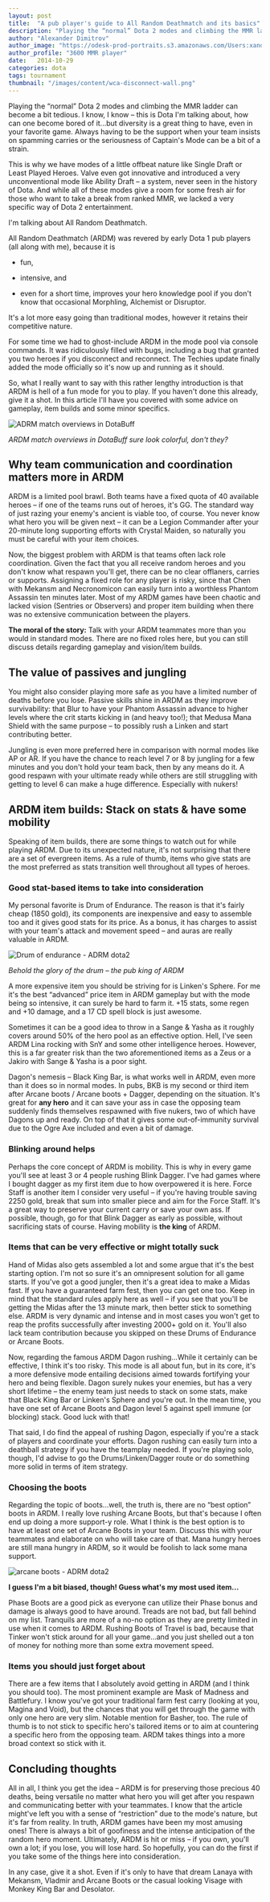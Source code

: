 ```yaml
---
layout: post
title:  "A pub player's guide to All Random Deathmatch and its basics"
description: "Playing the “normal” Dota 2 modes and climbing the MMR ladder can become a bit tedious. I know, I know – this is Dota I'm talking about, how can one become bored of it...but diversity is a great thing to have, even in your favorite game."
author: "Alexander Dimitrov"
author_image: "https://odesk-prod-portraits.s3.amazonaws.com/Users:xanderdi:PortraitUrl_100?AWSAccessKeyId=1XVAX3FNQZAFC9GJCFR2&Expires=2147483647&Signature=H1JpjAmGNcCnRphLdBmJLwkIhfk%3D&1412137708"
author_profile: "3600 MMR player"
date:   2014-10-29 
categories: dota
tags: tournament
thumbnail: "/images/content/wca-disconnect-wall.png"
---
```


Playing the “normal” Dota 2 modes and climbing the MMR ladder can become a bit tedious. I know, I know – this is Dota I'm talking about, how can one become bored of it...but diversity is a great thing to have, even in your favorite game. Always having to be the support when your team insists on spamming carries or the seriousness of Captain's Mode can be a bit of a strain.

This is why we have modes of a little offbeat nature like Single Draft or Least Played Heroes. Valve even got innovative and introduced a very unconventional mode like Ability Draft – a system, never seen in the history of Dota. And while all of these modes give a room for some fresh air for those who want to take a break from ranked MMR, we lacked a very specific way of Dota 2 entertainment.

I'm talking about All Random Deathmatch.

All Random Deathmatch (ARDM) was revered by early Dota 1 pub players (all along with me), because it is 

* fun, 

* intensive, and 

* even for a short time, improves your hero knowledge pool if you don't know that occasional Morphling, Alchemist or Disruptor. 

It's a lot more easy going than traditional modes, however it retains their competitive nature.

For some time we had to ghost-include ARDM in the mode pool via console commands. It was ridiculously filled with bugs, including a bug that granted you two heroes if you disconnect and reconnect. The Techies update finally added the mode officially so it's now up and running as it should.

So, what I really want to say with this rather lengthy introduction is that ARDM is hell of a fun mode for you to play. If you haven't done this already, give it a shot. In this article I'll have you covered with some advice on gameplay, item builds and some minor specifics.

![ADRM match overviews in DotaBuff](/images/content/dota-random-deathmatch.png)

*ARDM match overviews in DotaBuff sure look colorful, don't they?*

## Why team communication and coordination matters more in ARDM

ARDM is a limited pool brawl. Both teams have a fixed quota of 40 available heroes – if one of the teams runs out of heroes, it's GG. The standard way of just razing your enemy's ancient is viable too, of course. You never know what hero you will be given next – it can be a Legion Commander after your 20-minute long supporting efforts with Crystal Maiden, so naturally you must be careful with your item choices.

Now, the biggest problem with ARDM is that teams often lack role coordination. Given the fact that you all receive random heroes and you don't know what respawn you'll get, there can be no clear offlaners, carries or supports. Assigning a fixed role for any player is risky, since that Chen with Mekansm and Necronomicon can easily turn into a worthless Phantom Assassin ten minutes later. Most of my ARDM games have been chaotic and lacked vision (Sentries or Observers) and proper item building when there was no extensive communication between the players.

**The moral of the story:** Talk with your ARDM teammates more than you would in standard modes. There are no fixed roles here, but you can still discuss details regarding gameplay and vision/item builds.

## The value of passives and jungling

You might also consider playing more safe as you have a limited number of deaths before you lose. Passive skills shine in ARDM as they improve survivability: that Blur to have your Phantom Assassin advance to higher levels where the crit starts kicking in (and heavy too!); that Medusa Mana Shield with the same purpose – to possibly rush a Linken and start contributing better.

Jungling is even more preferred here in comparison with normal modes like AP or AR. If you have the chance to reach level 7 or 8 by jungling for a few minutes and you don't hold your team back, then by any means do it. A good respawn with your ultimate ready while others are still struggling with getting to level 6 can make a huge difference. Especially with nukers!

## ARDM item builds: Stack on stats & have some mobility

Speaking of item builds, there are some things to watch out for while playing ARDM. Due to its unexpected nature, it's not surprising that there are a set of evergreen items. As a rule of thumb, items who give stats are the most preferred as stats transition well throughout all types of heroes.

### Good stat-based items to take into consideration

My personal favorite is Drum of Endurance. The reason is that it's fairly cheap (1850 gold), its components are inexpensive and easy to assemble too and it gives good stats for its price. As a bonus, it has charges to assist with your team's attack and movement speed – and auras are really valuable in ARDM.

![Drum of endurance - ADRM dota2](/images/content/dota-adrm-drum.png)

*Behold the glory of the drum – the pub king of ARDM*

A more expensive item you should be striving for is Linken's Sphere. For me it's the best “advanced” price item in ARDM gameplay but with the mode being so intensive, it can surely be hard to farm it. +15 stats, some regen and +10 damage, and a 17 CD spell block is just awesome.

Sometimes it can be a good idea to throw in a Sange & Yasha as it roughly covers around 50% of the hero pool as an effective option. Hell, I've seen ARDM Lina rocking with SnY and some other intelligence heroes. However, this is a far greater risk than the two aforementioned items as a Zeus or a Jakiro with Sange & Yasha is a poor sight.

Dagon's nemesis – Black King Bar, is what works well in ARDM, even more than it does so in normal modes. In pubs, BKB is my second or third item after Arcane boots / Arcane boots + Dagger, depending on the situation. It's great for **any hero** and it can save your ass in case the opposing team suddenly finds themselves respawned with five nukers, two of which have Dagons up and ready. On top of that it gives some out-of-immunity survival due to the Ogre Axe included and even a bit of damage.

### Blinking around helps

Perhaps the core concept of ARDM is mobility. This is why in every game you'll see at least 3 or 4 people rushing Blink Dagger. I've had games where I bought dagger as my first item due to how overpowered it is here. Force Staff is another item I consider very useful – if you're having trouble saving 2250 gold, break that sum into smaller piece and aim for the Force Staff. It's a great way to preserve your current carry or save your own ass. If possible, though, go for that Blink Dagger as early as possible, without sacrificing stats of course. Having mobility is **the king** of ARDM.

### Items that can be very effective or might totally suck

Hand of Midas also gets assembled a lot and some argue that it's the best starting option. I'm not so sure it's an omnipresent solution for all game starts. If you've got a good jungler, then it's a great idea to make a Midas fast. If you have a guaranteed farm fest, then you can get one too. Keep in mind that the standard rules apply here as well – if you see that you'll be getting the Midas after the 13 minute mark, then better stick to something else. ARDM is very dynamic and intense and in most cases you won't get to reap the profits successfully after investing 2000+ gold on it. You'll also lack team contribution because you skipped on these Drums of Endurance or Arcane Boots.

Now, regarding the famous ARDM Dagon rushing...While it certainly can be effective, I think it's too risky. This mode is all about fun, but in its core, it's a more defensive mode entailing decisions aimed towards fortifying your hero and being flexible. Dagon surely nukes your enemies, but has a very short lifetime – the enemy team just needs to stack on some stats, make that Black King Bar or Linken's Sphere and you're out. In the mean time, you have one set of Arcane Boots and Dagon level 5 against spell immune (or blocking) stack. Good luck with that!

That said, I do find the appeal of rushing Dagon, especially if you're a stack of players and coordinate your efforts. Dagon rushing can easily turn into a deathball strategy if you have the teamplay needed. If you're playing solo, though, I'd advise to go the Drums/Linken/Dagger route or do something more solid in terms of item strategy.

### Choosing the boots

Regarding the topic of boots...well, the truth is, there are no “best option” boots in ARDM. I really love rushing Arcane Boots, but that's because I often end up doing a more support-y role. What I think is the best option is to have at least one set of Arcane Boots in your team. Discuss this with your teammates and elaborate on who will take care of that. Mana hungry heroes are still mana hungry in ARDM, so it would be foolish to lack some mana support.

![arcane boots - ADRM dota2](/images/content/dota-arcane-boots.png)

**I guess I'm a bit biased, though! Guess what's my most used item...**

Phase Boots are a good pick as everyone can utilize their Phase bonus and damage is always good to have around. Treads are not bad, but fall behind on my list. Tranquils are more of a no-no option as they are pretty limited in use when it comes to ARDM. Rushing Boots of Travel is bad, because that Tinker won't stick around for all your game...and you just shelled out a ton of money for nothing more than some extra movement speed.

### Items you should just forget about

There are a few items that I absolutely avoid getting in ARDM (and I think you should too). The most prominent example are Mask of Madness and Battlefury. I know you've got your traditional farm fest carry (looking at you, Magina and Void), but the chances that you will get through the game with only one hero are very slim. Notable mention for Basher, too. The rule of thumb is to not stick to specific hero's tailored items or to aim at countering a specific hero from the opposing team. ARDM takes things into a more broad context so stick with it.

## Concluding thoughts

All in all, I think you get the idea – ARDM is for preserving those precious 40 deaths, being versatile no matter what hero you will get after you respawn and communicating better with your teammates. I know that the article might've left you with a sense of “restriction” due to the mode's nature, but it's far from reality. In truth, ARDM games have been my most amusing ones! There is always a bit of goofiness and the intense anticipation of the random hero moment. Ultimately, ARDM is hit or miss – if you own, you'll own a lot; if you lose, you will lose hard. So hopefully, you can do the first if you take some of the things here into consideration.

In any case, give it a shot. Even if it's only to have that dream Lanaya with Mekansm, Vladmir and Arcane Boots or the casual looking Visage with Monkey King Bar and Desolator.
